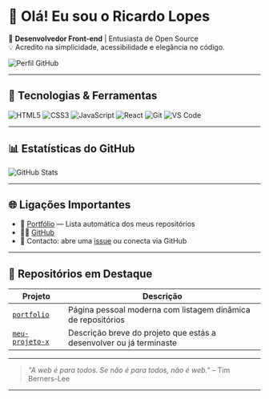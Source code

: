 # 👋 Olá! Eu sou o Ricardo Lopes

🎯 **Desenvolvedor Front-end** | Entusiasta de Open Source  
💡 Acredito na simplicidade, acessibilidade e elegância no código.

![Perfil GitHub](https://github.com/bsidenet/bsidenet.github.io/blob/main/assets/site-preview.png?raw=true)

---

## 🚀 Tecnologias & Ferramentas

![HTML5](https://img.shields.io/badge/-HTML5-ffffff?style=flat-square&logo=html5&logoColor=C7D75B)
![CSS3](https://img.shields.io/badge/-CSS3-ffffff?style=flat-square&logo=css3&logoColor=D2DE81)
![JavaScript](https://img.shields.io/badge/-JavaScript-ffffff?style=flat-square&logo=javascript&logoColor=C7D75B)
![React](https://img.shields.io/badge/-React-ffffff?style=flat-square&logo=react&logoColor=D2DE81)
![Git](https://img.shields.io/badge/-Git-ffffff?style=flat-square&logo=git&logoColor=C7D75B)
![VS Code](https://img.shields.io/badge/-VS_Code-ffffff?style=flat-square&logo=visual-studio-code&logoColor=D2DE81)

---

## 📊 Estatísticas do GitHub

![GitHub Stats](https://github-readme-stats.vercel.app/api?username=bsidenet&show_icons=true&theme=default&hide_title=true&hide=prs&icon_color=C7D75B&text_color=343a40)

---

## 🌐 Ligações Importantes

- 💼 [Portfólio](https://bsidenet.github.io) — Lista automática dos meus repositórios
- 🧑‍💻 [GitHub](https://github.com/bsidenet)
- 📩 Contacto: abre uma [issue](https://github.com/bsidenet/bsidenet.github.io/issues) ou conecta via GitHub

---

## 📌 Repositórios em Destaque

| Projeto | Descrição |
|--------|-----------|
| [`portfolio`](https://github.com/bsidenet/bsidenet.github.io) | Página pessoal moderna com listagem dinâmica de repositórios |
| [`meu-projeto-x`](https://github.com/bsidenet/meu-projeto-x) | Descrição breve do projeto que estás a desenvolver ou já terminaste |

---

> _"A web é para todos. Se não é para todos, não é web."_ – Tim Berners-Lee

---

